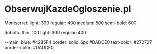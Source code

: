 # ObserwujKazdeOgloszenie.pl

Montserrat:
light: 300
regular: 400
medium: 500
semi-bold: 600

Roboto:
thin: 100
light: 300
regular: 400

--main: 
blue: #4285F4
border: solid .6px #DADCE0
text-color: #272727
border-color: #DADCE0